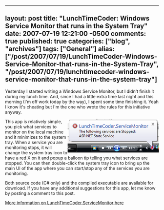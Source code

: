   ---
  layout: post
  title: "LunchTimeCoder: Windows Service Monitor that runs in the System Tray"
  date: 2007-07-19 12:21:00 -0500
  comments: true
  published: true
  categories: ["blog", "archives"]
  tags: ["General"]
  alias: ["/post/2007/07/19/LunchTimeCoder-Windows-Service-Monitor-that-runs-in-the-System-Tray", "/post/2007/07/19/lunchtimecoder-windows-service-monitor-that-runs-in-the-system-tray"]
  ---
<!-- more -->
<P>Yesterday I started writing a Windows Service Monitor, but I didn't finish it during my lunch time. And, since I had a little extra time last night and this morning (I'm off work today by the way), I spent some time finishing it. Yeah I know it's cheating but I'm the one who wrote the rules for this initiative anyway.</P>
<P><IMG alt="LunchTimeCoder.ServiceMonitor minimized to the system tray" hspace=0 src="/download/lunchtimecoder/dotnet/windowsservicemonitor/images/screenshot002.png" align=right border=0></P>
<P>This app is relatively simple, you pick what services to monitor on the local machine and it minimizes to the system tray. When a service you are monitoring stops, it will change the system tray icon to have a red X on it and popup a balloon tip telling you what services are stopped. You can then double-click the system tray icon to bring up the main UI of the app where you can start/stop any of the services you are monitoring.</P>
<P>Both source code (C# only) and the compiled executable are available for download. If you have any additional suggestions for this app, let me know by posting a comment to this post.</P>
<P><A href="/download/lunchtimecoder/dotnet/windowsservicemonitor">More information on LunchTimeCoder.ServiceMonitor here</A></P>
